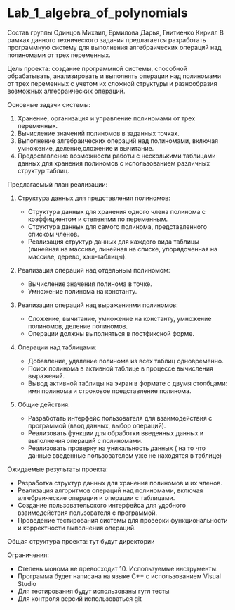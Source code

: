 # Lab_1_algebra_of_polynomials
Состав группы Одинцов Михаил, Ермилова Дарья, Гнитиенко Кирилл
В рамках данного технического задания предлагается разработать программную систему для выполнения алгебраических операций над полиномами от трех переменных.

Цель проекта: 
создание программной системы, способной обрабатывать, анализировать и выполнять операции над полиномами от трех переменных с учетом их сложной структуры и разнообразия возможных алгебраических операций.

Основные задачи системы:
1. Хранение, организация и управление полиномами от трех переменных.
2. Вычисление значений полиномов в заданных точках.
3. Выполнение алгебраических операций над полиномами, включая умножение, деление,сложение и вычитание.
4. Предоставление возможности работы с несколькими таблицами данных для хранения полиномов с использованием различных структур таблиц.

Предлагаемый план реализации:
1. Структура данных для представления полиномов:
   - Структура данных для хранения одного члена полинома с коэффициентом и степенями по переменным.
   - Структура данных для самого полинома, представленного списком членов.
   - Реализация структур данных для каждого вида таблицы (линейная на массиве, линейная на списке, упорядоченная на массиве, дерево, хэш-таблицы).

2. Реализация операций над отдельным полиномом:
   - Вычисление значения полинома в точке.
   - Умножение полинома на константу.

3. Реализация операций над выражениями полиномов:
   - Сложение, вычитание, умножение на константу, умножение полиномов, деление полиномов.
   - Операции должны выполняться в постфиксной форме.

4. Операции над таблицами:
   - Добавление, удаление полинома из всех таблиц одновременно.
   - Поиск полинома в активной таблице в процессе вычисления выражений.
   - Вывод активной таблицы на экран в формате с двумя столбцами: имя полинома и строковое представление полинома.

5. Общие действия:
   - Разработать интерфейс пользователя для взаимодействия с программой (ввод данных, выбор операций).
   - Реализовать функции для обработки введенных данных и выполнения операций с полиномами.
   - Реализовать проверку на уникальность данных ( на то что данные введенные пользователем уже не находятся в таблице)

Ожидаемые результаты проекта:
- Разработка структур данных для хранения полиномов и их членов.
- Реализация алгоритмов операций над полиномами, включая алгебраические операции и операции с таблицами.
- Создание пользовательского интерфейса для удобного взаимодействия пользователя с программой.
- Проведение тестирования системы для проверки функциональности и корректности выполнения операций.

Общая структура проекта:
тут будут директории

Ограничения:
- Степень монома не превосходит 10.
Используемые инструменты:
- Программа будет написана на языке С++ с использованием Visual Studio
- Для тестирования будут использованы гугл тесты
- Для контроля версий использоваться git

